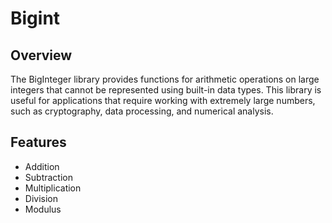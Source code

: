# Bigint
## Overview
The BigInteger library provides functions for arithmetic operations on large integers that cannot be represented using built-in data types. This library is useful for applications that require working with extremely large numbers, such as cryptography, data processing, and numerical analysis.
## Features
* Addition
* Subtraction
* Multiplication
* Division
* Modulus
